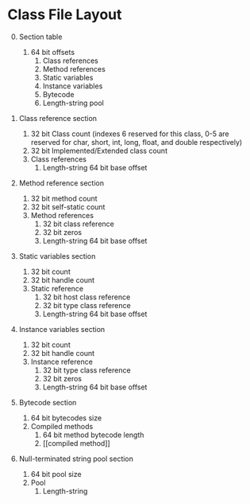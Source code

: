 # Class File Layout

0. Section table
   1. 64 bit offsets
      1. Class references
      2. Method references
      3. Static variables
      4. Instance variables
      5. Bytecode
      6. Length-string pool

1. Class reference section
   1. 32 bit Class count (indexes 6 reserved for this class, 0-5 are reserved for char, short, int, long, float, and double respectively)
   2. 32 bit Implemented/Extended class count
   3. Class references
      1. Length-string 64 bit base offset

2. Method reference section
   1. 32 bit method count
   2. 32 bit self-static count
   3. Method references
      1. 32 bit class reference
      2. 32 bit zeros
      3. Length-string 64 bit base offset

3. Static variables section
   1. 32 bit count
   2. 32 bit handle count
   3. Static reference
      1. 32 bit host class reference
      2. 32 bit type class reference
      3. Length-string 64 bit base offset

4. Instance variables section
   1. 32 bit count
   2. 32 bit handle count
   3. Instance reference
      1. 32 bit type class reference
      2. 32 bit zeros
      3. Length-string 64 bit base offset

5. Bytecode section
   1. 64 bit bytecodes size
   2. Compiled methods
      1. 64 bit method bytecode length
      2. \[\[compiled method\]\]

6. Null-terminated string pool section
   1. 64 bit pool size
   2. Pool
      1. Length-string

